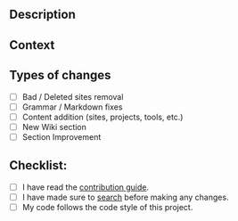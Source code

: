 <!--- Provide a general summary of your changes in the Title above -->

## Description
<!--- Describe your changes in detail -->

## Context
<!--- Why is this change required? What problem does it solve? -->
<!--- If it fixes an open issue, please link to the issue here. -->

## Types of changes
<!--- What types of changes does your Pull Request introduce? Put an `x` in all the boxes that apply: -->
- [ ] Bad / Deleted sites removal
- [ ] Grammar / Markdown fixes 
- [ ] Content addition (sites, projects, tools, etc.)
- [ ] New Wiki section
- [ ] Section Improvement

## Checklist:
<!--- Go over all the following points, and put an `x` in all the boxes that apply to this Pull Request. -->
<!--- If you're unsure about any of these, don't hesitate to ask. We're here to help! -->
- [ ] I have read the [contribution guide](https://fmhy.net/other/contributing).
- [ ] I have made sure to [search](https://api.fmhy.net/single-page) before making any changes. 
- [ ] My code follows the code style of this project.

